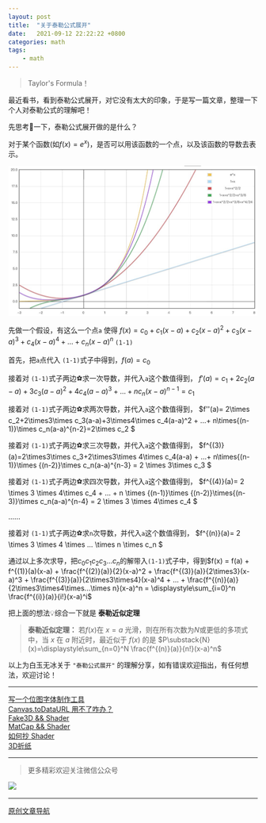 ```yaml
---
layout: post
title:  "关于泰勒公式展开"
date:   2021-09-12 22:22:22 +0800
categories: math
tags:
    - math
---
```


> Taylor's Formula！

最近看书，看到泰勒公式展开，对它没有太大的印象，于是写一篇文章，整理一下个人对泰勒公式的理解吧！

先思考🤔一下，泰勒公式展开做的是什么？  

对于某个函数(如$f(x)=e^x$)，是否可以用该函数的一个点，以及该函数的导数去表示。  

![e^x 与一些函数](/img/in-post/202109/12-01.png)      

先做一个假设，有这么一个点`a` 使得 $f(x) = c_0 + c_1   (x-a) + c_2   (x-a)^2 + c_3   (x-a)^3 + c_4   (x-a)^4 + ... + c_n (x-a)^n$   ``(1-1)``

首先，把`a`点代入 ``(1-1)``式子中得到，$f(a) = c_0$ 

接着对 ``(1-1)``式子两边⚽️求一次导数，并代入`a`这个数值得到， $f'(a)=c_1 + 2c_2(a -a)+3c_3(a-a)^2+4c_4(a-a)^3 + ...+ nc_n(x-a)^{n-1}=c_1$

接着对 ``(1-1)``式子两边⚽️求两次导数，并代入`a`这个数值得到， $f''(a)= 2\times c_2+2\times3\times c_3(a-a)+3\times4\times c_4(a-a)^2 + ...+ n\times{(n-1)}\times c_n(a-a)^{n-2}=2\times c_2  $

接着对 ``(1-1)``式子两边⚽️求三次导数，并代入`a`这个数值得到， $f^{(3)}(a)=2\times3\times c_3+2\times3\times 4\times c_4(a-a) + ...+ n\times{(n-1)}\times {(n-2)}\times c_n(a-a)^{n-3} = 2 \times 3\times c_3 $

接着对 ``(1-1)``式子两边⚽️求四次导数，并代入`a`这个数值得到， $f^{(4)}(a)= 2 \times 3 \times 4\times c_4  + ... + n \times {(n-1)}\times {(n-2)}\times{(n-3)}\times c_n(a-a)^{n-4} = 2 \times 3 \times 4\times c_4 $

...... 

接着对 ``(1-1)``式子两边⚽️求`n`次导数，并代入`a`这个数值得到， $f^{(n)}(a)= 2 \times 3 \times 4 \times ... \times n \times  c_n $

通过以上多次求导，把$c_0 c_1 c_2 c_3 ... c_n$的解带入``(1-1)``式子中，得到$f(x) = f(a) + 
f^{(1)}(a)(x-a) + 
\frac{f^{(2)}(a)}{2}(x-a)^2 +
\frac{f^{(3)}(a)}{2\times3}(x-a)^3 +
\frac{f^{(3)}(a)}{2\times3\times4}(x-a)^4 + 
... + 
\frac{f^{(n)}(a)}{2\times3\times4\times...\times n}(x-a)^n
 = \displaystyle\sum_{i=0}^n \frac{f^{(i)}(a)}{i!}(x-a)^i$


把上面的想法💡综合一下就是 **泰勒近似定理**
> **泰勒近似定理：** 若$f(x)$在 $x=a$ 光滑，则在所有次数为$N$或更低的多项式中，当 $x$ 在 $a$ 附近时，最近似于 $f(x)$ 的是 $P\substack{N} (x)=\displaystyle\sum_{n=0}^N \frac{f^{(n)}(a)}{n!}(x-a)^n$



以上为白玉无冰关于 `"泰勒公式展开"` 的理解分享，如有错误欢迎指出，有任何想法，欢迎讨论！   

--- 
[写一个位图字体制作工具](https://mp.weixin.qq.com/s/OaoeKVmDDdHddPdUmdIpsg)    
[Canvas.toDataURL 用不了咋办？](https://mp.weixin.qq.com/s/tQPIOrweQZrTIM74fM6HUA)    
[Fake3D && Shader](https://mp.weixin.qq.com/s/11ZEPKFLo8uE4DtPB4aOBQ)    
[MatCap && Shader](https://mp.weixin.qq.com/s/_BkQVpEiQaqQ8VojnA0l2w)   
[如何抄 Shader](https://mp.weixin.qq.com/s/X8X1pQh3-juDaKi3LWGWIA)   
[3D折纸](https://mp.weixin.qq.com/s/iiD9IVNi0p3jdZYVCx_KBw)   

---

> 更多精彩欢迎关注微信公众号

![](/img/qrcode.jpg)  

---  

<!-- [原文链接](https://mp.weixin.qq.com/s/OaoeKVmDDdHddPdUmdIpsg)     -->
[原创文章导航](https://mp.weixin.qq.com/s/Ht0kIbaeBEds_wUeUlu8JQ)   